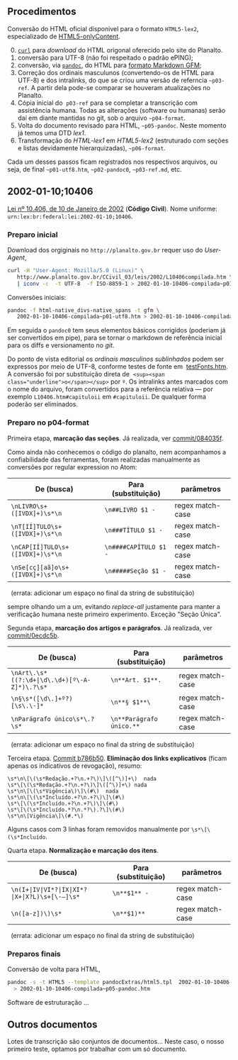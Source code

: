 ## Procedimentos

Conversão do HTML oficial disponivel para o formato `HTML5-lex2`, especializado de  [HTML5-onlyContent](https://github.com/okfn-brasil/HTML5-onlyContent).

0. [`curl`](https://en.wikipedia.org/wiki/CURL) para *download* do HTML origonal oferecido pelo site do Planalto.
1. conversão para UTF-8 (não foi respeitado o padrão ePING);
2. conversão, via [`pandoc`](https://en.wikipedia.org/wiki/Pandoc), do HTML para [formato Markdown GFM](https://en.wikipedia.org/wiki/Markdown#GFM);
3. Correção dos ordinais masculunos (convertendo-os de HTML para UTF-8) e dos intralinks, do que se criou uma versão de referncia `~p03-ref`. A partir dela pode-se comparar se houveram atualizações no Planalto.
4. Cópia inicial do  `p03-ref` para se completar a transcrição com assistência humana.  Todas as alterações (software ou humanas)  serão daí em diante mantidas no git, sob o arquivo `~p04-format`. 
5. Volta do documento revisado para HTML, `~p05-pandoc`. Neste momento já temos uma DTD *lex1*.
6. Transformação do *HTML-lex1* em *HTML5-lex2* (estruturado com seções e listas devidamente hierarquizadas), `~p06-format`.

Cada um desses passos ficam registrados nos respectivos arquivos, ou seja, de final `~p01-utf8.htm`, `~p02-pandoc0`, `~p03-ref.md`, etc.

## 2002-01-10;10406

[Lei nº 10.406, de 10 de Janeiro de 2002](http://lexml.gov.br/urn/urn:lex:br:federal:lei:2002-01-10;10406) (**Código Civil**). Nome uniforme: <code>urn:lex:br:federal:lei:2002-01-10;10406</code>.

### Preparo inicial

Download dos orgiginais no `http://planalto.gov.br` requer uso do *User-Agent*, 

```sh
curl -H "User-Agent: Mozilla/5.0 (Linux)" \
   http://www.planalto.gov.br/CCivil_03/leis/2002/L10406compilada.htm \
   | iconv -c  -t UTF-8  -f ISO-8859-1 > 2002-01-10-10406-compilada~p01-utf8.htm
```

Conversões iniciais:

```sh
pandoc -f html-native_divs-native_spans -t gfm \
   2002-01-10-10406-compilada~p01-utf8.htm > 2002-01-10-10406-compilada~p02-pandoc0.md
```

Em seguida o `pandoc0` tem seus elementos básicos corrigidos (poderiam já ser convertidos em pipe), para se tornar o markdown de referência inicial para os diffs e versionamento no *git*.

Do ponto de vista editorial os *ordinais masculinos sublinhados* podem ser expressos por meio de UTF-8, conforme testes de fonte em  [testFonts.htm](../testFonts.htm). A conversão foi por substituição direta de  `<sup><span class="underline">o</span></sup>` por `º`.  Os intralinks antes marcados com o nome do arquivo, foram convertidos para a referência relativa &mdash; por exemplo `L10406.htm#capituloii` em `#capituloii`. De qualquer forma poderão ser eliminados.

### Preparo no p04-format 

Primeira etapa, **marcação das seções**. Já realizada, ver [commit/084035f](https://github.com/ppKrauss/transcri-lex/commit/084035f4c9dd07d1e986ef9d2fc3e84f5852dfcb#diff-dc048e1267b5e68a0e009a6a1c0d3dee).

Como ainda não conhecemos o código do planalto, nem acompanhamos a confiabilidade das ferramentas, foram realizadas manualmente as conversões por regular expression no Atom:

De (busca) | Para (substituição) | parâmetros 
-----------|--------------------|----------
`\nLIVRO\s+([IVDX]+)\s*\n` | `\n##LIVRO $1 - ` | regex match-case
`\nT[IÍ]TULO\s+([IVDX]+)\s*\n` | `\n###TÍTULO $1 - ` | regex match-case
`\nCAP[IÍ]TULO\s+([IVDX]+)\s*\n` | `\n####CAPÍTULO $1 - ` | regex match-case
`\nSe[cç][aã]o\s+([IVDX]+)\s*\n` | `\n#####Seção $1 - ` | regex match-case
&nbsp; (errata: adicionar um espaço no final da string de substituição)

sempre olhando um a um, evitando *replace-all* justamente para manter a verificação humana neste primeiro experimento. Exceção "Seção Única".

Segunda etapa, **marcação dos artigos e parágrafos**. Já realizada, ver [commit/0ecdc5b](https://github.com/ppKrauss/transcri-lex/commit/0ecdc5b58ccd5e860b1ced8356441c03c668cfc1#diff-dc048e1267b5e68a0e009a6a1c0d3dee).

De (busca) | Para (substituição) | parâmetros 
-----------|--------------------|----------
`\nArt\.\s*((?:\d+\|\d\.\d+)[º\-A-Z]*)\.?\s*` | `\n**Art. $1**. ` | regex match-case
`\n§\s*([\d\.]+º?)[\s\.\-]*` | `\n**§ $1**\ ` | regex match-case
`\nParágrafo único\s*\.?\s*` | `\n**Parágrafo único.** ` | regex match-case
&nbsp; (errata: adicionar um espaço no final da string de substituição)

Terceira etapa. [Commit b786b50](https://github.com/ppKrauss/transcri-lex/commit/b786b507007d95b526308ba81d81bfac04042f9d). **Eliminação dos links explicativos** (ficam apenas os indicativos de revogação), resumo:
```
\s*\n\[\(\s*Redação.+?\n.+?\)\]\([^\)]+\)  nada
\s*\[\(\s*Redação.+?\n.+?\)\]\([^\)]+\) nada 
\s*\n\[\(\s*Vigência\)\]\(#\)  nada
\s*\n\[\(\s*Incluído.+?\n.+?\)\]\(#\)
\s*\[\(\s*Incluído.+?\n.+?\)\]\(#\)
\s*\[\(\s*Incluído.*?\n.*?\).?\]\(#\)
\s*\n\[Vigência\]\(#.*\)
```
Alguns casos com 3 linhas foram removidos manualmente por `\s*\[\(\s*Incluído`.

Quarta etapa. **Normalização e marcação dos itens**.

De (busca) | Para (substituição) | parâmetros 
-----------|---------------------|----------
`\n(I+\|IV\|VI*?\|IX\|XI*?\|X+\|X?L)\s+[\-–]\s*` | `\n**$1** - ` | regex match-case
`\n([a-z])\)\s*` | `\n**$1)** ` | regex match-case
&nbsp; (errata: adicionar um espaço no final da string de substituição)

### Preparos finais
Conversão de volta para HTML,

```sh
pandoc -s -t HTML5 --template pandocExtras/html5.tpl  2002-01-10-10406-compilada~p04-format.md \
  > 2002-01-10-10406-compilada~p05-pandoc.htm
```
Software de estruturação ...

## Outros documentos

Lotes de transcrição são conjuntos de documentos... Neste caso, o nosso primeiro teste, optamos por trabalhar com um só documento.

